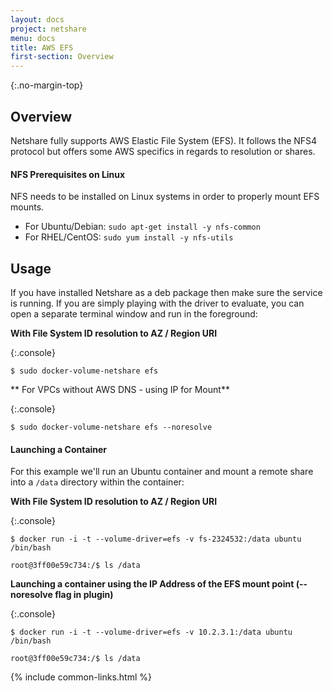 ```yaml
---
layout: docs
project: netshare
menu: docs
title: AWS EFS
first-section: Overview
---
```


{:.no-margin-top}
## Overview

Netshare fully supports AWS Elastic File System (EFS).  It follows the NFS4 protocol but offers some AWS specifics in regards to resolution or shares.

#### NFS Prerequisites on Linux

NFS needs to be installed on Linux systems in order to properly mount EFS mounts.  

- For Ubuntu/Debian: `sudo apt-get install -y nfs-common`
- For RHEL/CentOS: `sudo yum install -y nfs-utils`

## Usage

If you have installed Netshare as a deb package then make sure the service is running.  If you are simply playing with the driver to evaluate, you can open a separate terminal window and run in the foreground:

**With File System ID resolution to AZ / Region URI**

{:.console}
```nohighlight
$ sudo docker-volume-netshare efs
```

** For VPCs without AWS DNS - using IP for Mount**

{:.console}
```nohighlight
$ sudo docker-volume-netshare efs --noresolve
```


#### Launching a Container

For this example we'll run an Ubuntu container and mount a remote share into a ```/data``` directory within the container:

**With File System ID resolution to AZ / Region URI**

{:.console}
```nohighlight
$ docker run -i -t --volume-driver=efs -v fs-2324532:/data ubuntu /bin/bash

root@3ff00e59c734:/$ ls /data
```

**Launching a container using the IP Address of the EFS mount point (--noresolve flag in plugin)**

{:.console}
```nohighlight
$ docker run -i -t --volume-driver=efs -v 10.2.3.1:/data ubuntu /bin/bash

root@3ff00e59c734:/$ ls /data
```

{% include common-links.html %}

